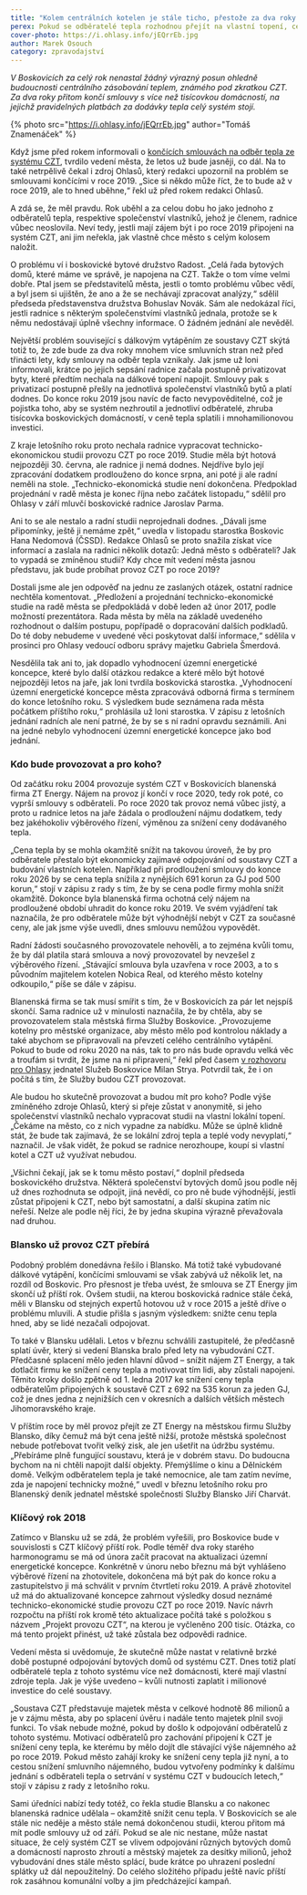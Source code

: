 ```yaml
---
title: "Kolem centrálních kotelen je stále ticho, přestože za dva roky končí smlouvy"
perex: Pokud se odběratelé tepla rozhodnou přejít na vlastní topení, celý systém v hodnotě přes 80 miliónů Kč by se mohl rozpadnout.
cover-photo: https://i.ohlasy.info/jEQrrEb.jpg
author: Marek Osouch
category: zpravodajství
---
```


*V Boskovicích za celý rok nenastal žádný výrazný posun ohledně budoucnosti centrálního zásobování teplem, známého pod zkratkou CZT. Za dva roky přitom končí smlouvy s více než tisícovkou domácností, na jejichž pravidelných platbách za dodávky tepla celý systém stojí.*

{% photo src="https://i.ohlasy.info/jEQrrEb.jpg" author="Tomáš Znamenáček" %}

Když jsme před rokem informovali o [končících smlouvách na odběr tepla ze systému CZT](http://www.ohlasy.info/clanky/2016/12/dalkove-vytapeni.html), tvrdilo vedení města, že letos už bude jasněji, co dál. Na to také netrpělivě čekal i zdroj Ohlasů, který redakci upozornil na problém se smlouvami končícími v roce 2019. „Sice si někdo může říct, že to bude až v roce 2019, ale to hned uběhne,“ řekl už před rokem redakci Ohlasů.

A zdá se, že měl pravdu. Rok uběhl a za celou dobu ho jako jednoho z odběratelů tepla, respektive společenství vlastníků, jehož je členem, radnice vůbec neoslovila. Neví tedy, jestli mají zájem být i po roce 2019 připojeni na systém CZT, ani jim neřekla, jak vlastně chce město s celým kolosem naložit.

O problému ví i boskovické bytové družstvo Radost. „Celá řada bytových domů, které máme ve správě, je napojena na CZT. Takže o tom víme velmi dobře. Ptal jsem se představitelů města, jestli o tomto problému vůbec vědí, a byl jsem si ujištěn, že ano a že se nechávají zpracovat analýzy,“ sdělil předseda představenstva družstva Bohuslav Novák. Sám ale nedokázal říci, jestli radnice s některým společenstvími vlastníků jednala, protože se k němu nedostávají úplně všechny informace. O žádném jednání ale nevěděl.

Největší problém související s dálkovým vytápěním ze soustavy CZT skýtá totiž to, že zde bude za dva roky mnohem více smluvních stran než před třinácti lety, kdy smlouvy na odběr tepla vznikaly. Jak jsme už loni informovali, krátce po jejich sepsání radnice začala postupně privatizovat byty, které předtím nechala na dálkové topení napojit. Smlouvy pak s privatizací postupně přešly na jednotlivá společenství vlastníků bytů a platí dodnes. Do konce roku 2019 jsou navíc de facto nevypověditelné, což je pojistka toho, aby se systém nezhroutil a jednotliví odběratelé, zhruba tisícovka boskovických domácností, v ceně tepla splatili i mnohamilionovou investici.

Z kraje letošního roku proto nechala radnice vypracovat technicko-ekonomickou studii provozu CZT po roce 2019. Studie měla být hotová nejpozději 30. června, ale radnice ji nemá dodnes. Nejdříve bylo její zpracování dodatkem prodlouženo do konce srpna, ani poté ji ale radní neměli na stole. „Technicko-ekonomická studie není dokončena. Předpoklad projednání v radě města je konec října nebo začátek listopadu,“ sdělil pro Ohlasy v září mluvčí boskovické radnice Jaroslav Parma.

Ani to se ale nestalo a radní studii neprojednali dodnes. „Dávali jsme připomínky, ještě ji nemáme zpět,“ uvedla v listopadu starostka Boskovic Hana Nedomová (ČSSD). Redakce Ohlasů se proto snažila získat více informací a zaslala na radnici několik dotazů: Jedná město s odběrateli? Jak to vypadá se  zmíněnou studií? Kdy chce mít vedení města jasnou představu, jak bude probíhat provoz CZT po roce 2019?

Dostali jsme ale jen odpověď na jednu ze zaslaných otázek, ostatní radnice nechtěla komentovat. „Předložení a projednání technicko-ekonomické studie na radě města se předpokládá v době leden až únor 2017, podle možností prezentátora. Rada města by měla na základě uvedeného rozhodnout o dalším postupu, popřípadě o dopracování dalších podkladů. Do té doby nebudeme v uvedené věci poskytovat další informace,“ sdělila v prosinci pro Ohlasy vedoucí odboru správy majetku Gabriela Šmerdová.

Nesdělila tak ani to, jak dopadlo vyhodnocení územní energetické koncepce, které bylo další otázkou redakce a které mělo být hotové nejpozději letos na jaře, jak loni tvrdila boskovická starostka. „Vyhodnocení územní energetické koncepce města zpracovává odborná firma s termínem do konce letošního roku. S výsledkem bude seznámena rada města počátkem příštího roku,“ prohlásila už loni starostka. V zápisu z letošních jednání radních ale není patrné, že by se s ní radní opravdu seznámili. Ani na jedné nebylo vyhodnocení územní energetické koncepce jako bod jednání.

### Kdo bude provozovat a pro koho?

Od začátku roku 2004 provozuje systém CZT v Boskovicích blanenská firma ZT Energy. Nájem na provoz jí končí v roce 2020, tedy rok poté, co vyprší smlouvy s odběrateli. Po roce 2020 tak provoz nemá vůbec jistý, a proto u radnice letos na jaře žádala o prodloužení nájmu dodatkem, tedy bez jakéhokoliv výběrového řízení, výměnou za snížení ceny dodávaného tepla.

„Cena tepla by se mohla okamžitě snížit na takovou úroveň, že by pro odběratele přestalo být ekonomicky zajímavé odpojování od soustavy CZT a budování vlastních kotelen. Například při prodloužení smlouvy do konce roku 2026 by se cena tepla snížila z nynějších 691 korun za GJ pod 500 korun,“ stojí v zápisu z rady s tím, že by se cena podle firmy mohla snížit okamžitě. Dokonce byla blanenská firma ochotná celý nájem na prodloužené období uhradit do konce roku 2019. Ve svém vyjádření tak naznačila, že pro odběratele může být výhodnější nebýt v CZT za současné ceny, ale jak jsme výše uvedli, dnes smlouvu nemůžou vypovědět.

Radní žádosti současného provozovatele nehověli, a to zejména kvůli tomu, že by dál platila stará smlouva a nový provozovatel by nevzešel z výběrového řízení. „Stávající smlouva byla uzavřena v roce 2003, a to s původním majitelem kotelen Nobica Real, od kterého město kotelny odkoupilo,“ píše se dále v zápisu.

Blanenská firma se tak musí smířit s tím, že v Boskovicích za pár let nejspíš skončí. Sama radnice už v minulosti naznačila, že by chtěla, aby se provozovatelem stala městská firma Služby Boskovice. „Provozujeme kotelny pro městské organizace, aby město mělo pod kontrolou náklady a také abychom se připravovali na převzetí celého centrálního vytápění. Pokud to bude od roku 2020 na nás, tak to pro nás bude opravdu velká věc a troufám si tvrdit, že jsme na ni připraveni,“ řekl před časem [v rozhovoru pro Ohlasy](http://www.ohlasy.info/clanky/2017/03/rozhovor-strya.html) jednatel Služeb Boskovice Milan Strya. Potvrdil tak, že i on počítá s tím, že Služby budou CZT provozovat.

Ale budou ho skutečně provozovat a budou mít pro koho? Podle výše zmíněného zdroje Ohlasů, který si přeje zůstat v anonymitě, si jeho společenství vlastníků nechalo vypracovat studii na vlastní lokální topení. „Čekáme na město, co z nich vypadne za nabídku. Může se úplně klidně stát, že bude tak zajímavá, že se lokální zdroj tepla a teplé vody nevyplatí,“ naznačil. Je však vidět, že pokud se radnice nerozhoupe, koupí si vlastní kotel a CZT už využívat nebudou.

„Všichni čekají, jak se k tomu město postaví,“ doplnil předseda boskovického družstva. Některá společenství bytových domů jsou podle něj už dnes rozhodnuta se odpojit, jiná nevědí, co pro ně bude výhodnější, jestli zůstat připojeni k CZT, nebo být samostatní, a další skupina zatím nic neřeší. Nelze ale podle něj říci, že by jedna skupina výrazně převažovala nad druhou.

### Blansko už provoz CZT přebírá

Podobný problém donedávna řešilo i Blansko. Má totiž také vybudované dálkové vytápění, končícími smlouvami se však zabývá už několik let, na rozdíl od Boskovic. Pro přesnost je třeba uvést, že smlouva se ZT Energy jim skončí už příští rok. Ovšem studii, na kterou boskovická radnice stále čeká, měli v Blansku od stejných expertů hotovou už v roce 2015 a ještě dříve o problému mluvili. A studie přišla s jasným výsledkem: snižte cenu tepla hned, aby se lidé nezačali odpojovat.

To také v Blansku udělali. Letos v březnu schválili zastupitelé, že předčasně splatí úvěr, který si vedení Blanska bralo před lety na vybudování CZT. Předčasné splacení mělo jeden hlavní důvod – snížit nájem ZT Energy, a tak dotlačit firmu ke snížení ceny tepla a motivovat tím lidi, aby zůstali napojeni. Těmito kroky došlo zpětně od 1. ledna 2017 ke snížení ceny tepla odběratelům připojených k soustavě CZT z 692 na 535 korun za jeden GJ, což je dnes jedna z nejnižších cen v okresních a dalších větších městech Jihomoravského kraje.

V příštím roce by měl provoz přejít ze ZT Energy na městskou firmu Služby Blansko, díky čemuž má být cena ještě nižší, protože městská společnost nebude potřebovat tvořit velký zisk, ale jen ušetřit na údržbu systému. „Přebíráme plně fungující soustavu, která je v dobrém stavu. Do budoucna bychom na ni chtěli napojit další objekty. Přemýšlíme o kinu a Dělnickém domě. Velkým odběratelem tepla je také nemocnice, ale tam zatím nevíme, zda je napojení technicky možné,“ uvedl v březnu letošního roku pro Blanenský deník jednatel městské společnosti Služby Blansko Jiří Charvát.

### Klíčový rok 2018

Zatímco v Blansku už se zdá, že problém vyřešili, pro Boskovice bude v souvislosti s CZT klíčový příští rok. Podle téměř dva roky starého harmonogramu se má od února začít pracovat na aktualizaci územní energetické koncepce. Konkrétně v únoru nebo březnu má být vyhlášeno výběrové řízení na zhotovitele, dokončena má být pak do konce roku a zastupitelstvo ji má schválit v prvním čtvrtletí roku 2019. A právě zhotovitel už má do aktualizované koncepce zahrnout výsledky dosud neznámé technicko-ekonomické studie provozu CZT po roce 2019. Navíc návrh rozpočtu na příští rok kromě této aktualizace počítá také s položkou s názvem „Projekt provozu CZT“, na kterou je vyčleněno 200 tisíc. Otázka, co má tento projekt přinést, už také zůstala bez odpovědi radnice.

Vedení města si uvědomuje, že skutečně může nastat v relativně brzké době postupné odpojování bytových domů od systému CZT. Dnes totiž platí odběratelé tepla z tohoto systému více než domácnosti, které mají vlastní zdroje tepla. Jak je výše uvedeno – kvůli nutnosti zaplatit i milionové investice do celé soustavy.

„Soustava CZT představuje majetek města v celkové hodnotě 86 milionů a je v zájmu města, aby po splacení úvěru i nadále tento majetek plnil svoji funkci. To však nebude možné, pokud by došlo k odpojování odběratelů z tohoto systému. Motivací odběratelů pro zachování připojení k CZT je snížení ceny tepla, ke kterému by mělo dojít dle stávající výše nájemného až po roce 2019. Pokud město zahájí kroky ke snížení ceny tepla již nyní, a to cestou snížení smluvního nájemného, budou vytvořeny podmínky k dalšímu jednání s odběrateli tepla o setrvání v systému CZT v budoucích letech,“ stojí v zápisu z rady z letošního roku.

Sami úředníci nabízí tedy totéž, co řekla studie Blansku a co nakonec blanenská radnice udělala – okamžitě snížit cenu tepla. V Boskovicích se ale stále nic neděje a město stále nemá dokončenou studii, kterou přitom má mít podle smlouvy už od září. Pokud se ale nic nestane, může nastat situace, že celý systém CZT se vlivem odpojování různých bytových domů a domácností naprosto zhroutí a městský majetek za desítky milionů, jehož vybudování dnes stále město splácí, bude krátce po uhrazení poslední splátky už dál nepoužitelný. Do celého složitého případu ještě navíc příští rok zasáhnou komunální volby a jim předcházející kampaň.
